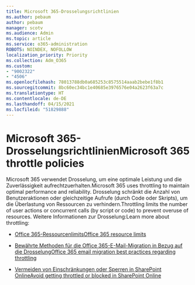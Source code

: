 ```yaml
---
title: Microsoft 365-Drosselungsrichtlinien
ms.author: pebaum
author: pebaum
manager: scotv
ms.audience: Admin
ms.topic: article
ms.service: o365-administration
ROBOTS: NOINDEX, NOFOLLOW
localization_priority: Priority
ms.collection: Adm_O365
ms.custom:
- "9002322"
- "4506"
ms.openlocfilehash: 78013788db0a685253c8575514aaab2bebe1f8b1
ms.sourcegitcommit: 8bc60ec34bc1e40685e3976576e04a2623f63a7c
ms.translationtype: HT
ms.contentlocale: de-DE
ms.lasthandoff: 04/15/2021
ms.locfileid: "51829888"
---
```

# <a name="microsoft-365-throttle-policies"></a><span data-ttu-id="9d4b2-102">Microsoft 365-Drosselungsrichtlinien</span><span class="sxs-lookup"><span data-stu-id="9d4b2-102">Microsoft 365 throttle policies</span></span>

<span data-ttu-id="9d4b2-103">Microsoft 365 verwendet Drosselung, um eine optimale Leistung und die Zuverlässigkeit aufrechtzuerhalten.</span><span class="sxs-lookup"><span data-stu-id="9d4b2-103">Microsoft 365 uses throttling to maintain optimal performance and reliability.</span></span> <span data-ttu-id="9d4b2-104">Drosselung schränkt die Anzahl von Benutzeraktionen oder gleichzeitige Aufrufe (durch Code oder Skripts), um die Überlastung von Ressourcen zu verhindern.</span><span class="sxs-lookup"><span data-stu-id="9d4b2-104">Throttling limits the number of user actions or concurrent calls (by script or code) to prevent overuse of resources.</span></span> <span data-ttu-id="9d4b2-105">Weitere Informationen zur Drosselung:</span><span class="sxs-lookup"><span data-stu-id="9d4b2-105">Learn more about throttling:</span></span>

- [<span data-ttu-id="9d4b2-106">Office 365-Ressourcenlimits</span><span class="sxs-lookup"><span data-stu-id="9d4b2-106">Office 365 resource limits</span></span>](https://docs.microsoft.com/office365/Enterprise/office-365-resource-limits)

- [<span data-ttu-id="9d4b2-107">Bewährte Methoden für die Office 365-E-Mail-Migration in Bezug auf die Drosselung</span><span class="sxs-lookup"><span data-stu-id="9d4b2-107">Office 365 email migration best practices regarding throttling</span></span>](https://docs.microsoft.com/exchange/mailbox-migration/office-365-migration-best-practices#office-365-throttling)

- [<span data-ttu-id="9d4b2-108">Vermeiden von Einschränkungen oder Sperren in SharePoint Online</span><span class="sxs-lookup"><span data-stu-id="9d4b2-108">Avoid getting throttled or blocked in SharePoint Online</span></span>](https://docs.microsoft.com/sharepoint/dev/general-development/how-to-avoid-getting-throttled-or-blocked-in-sharepoint-online)
